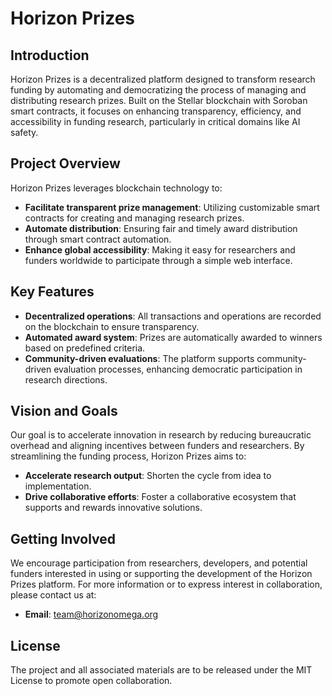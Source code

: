 # Horizon Prizes

## Introduction

Horizon Prizes is a decentralized platform designed to transform research
funding by automating and democratizing the process of managing and distributing
research prizes. Built on the Stellar blockchain with Soroban smart contracts,
it focuses on enhancing transparency, efficiency, and accessibility in funding
research, particularly in critical domains like AI safety.

## Project Overview

Horizon Prizes leverages blockchain technology to:

- **Facilitate transparent prize management**: Utilizing customizable smart
  contracts for creating and managing research prizes.
- **Automate distribution**: Ensuring fair and timely award distribution through
  smart contract automation.
- **Enhance global accessibility**: Making it easy for researchers and funders
  worldwide to participate through a simple web interface.

## Key Features

- **Decentralized operations**: All transactions and operations are recorded on
  the blockchain to ensure transparency.
- **Automated award system**: Prizes are automatically awarded to winners based
  on predefined criteria.
- **Community-driven evaluations**: The platform supports community-driven
  evaluation processes, enhancing democratic participation in research
  directions.

## Vision and Goals

Our goal is to accelerate innovation in research by reducing bureaucratic
overhead and aligning incentives between funders and researchers. By
streamlining the funding process, Horizon Prizes aims to:

- **Accelerate research output**: Shorten the cycle from idea to implementation.
- **Drive collaborative efforts**: Foster a collaborative ecosystem that
  supports and rewards innovative solutions.

## Getting Involved

We encourage participation from researchers, developers, and potential funders
interested in using or supporting the development of the Horizon Prizes
platform. For more information or to express interest in collaboration, please
contact us at:

- **Email**: [team@horizonomega.org](mailto:team@horizonomega.org)

## License

The project and all associated materials are to be released under the MIT
License to promote open collaboration.
